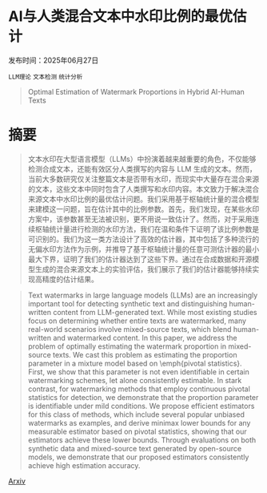 # AI与人类混合文本中水印比例的最优估计

发布时间：2025年06月27日

`LLM理论` `文本检测` `统计分析`

> Optimal Estimation of Watermark Proportions in Hybrid AI-Human Texts

# 摘要

> 文本水印在大型语言模型（LLMs）中扮演着越来越重要的角色，不仅能够检测合成文本，还能有效区分人类撰写的内容与 LLM 生成的文本。然而，当前大多数研究仅关注整篇文本是否带有水印，而现实中大量存在混合来源的文本，这些文本中同时包含了人类撰写和水印内容。本文致力于解决混合来源文本中水印比例的最优估计问题。我们采用基于枢轴统计量的混合模型来建模这一问题，旨在估计其中的比例参数。首先，我们发现，在某些水印方案中，该参数甚至无法被识别，更不用说一致估计了。然而，对于采用连续枢轴统计量进行检测的水印方法，我们在温和条件下证明了该比例参数是可识别的。我们为这一类方法设计了高效的估计器，其中包括了多种流行的无偏水印方法作为示例，并推导了基于枢轴统计量的任意可测估计器的最小最大下界，证明了我们的估计器达到了这些下界。通过在合成数据和开源模型生成的混合来源文本上的实验评估，我们展示了我们的估计器能够持续实现高精度的估计结果。

> Text watermarks in large language models (LLMs) are an increasingly important tool for detecting synthetic text and distinguishing human-written content from LLM-generated text. While most existing studies focus on determining whether entire texts are watermarked, many real-world scenarios involve mixed-source texts, which blend human-written and watermarked content. In this paper, we address the problem of optimally estimating the watermark proportion in mixed-source texts. We cast this problem as estimating the proportion parameter in a mixture model based on \emph{pivotal statistics}. First, we show that this parameter is not even identifiable in certain watermarking schemes, let alone consistently estimable. In stark contrast, for watermarking methods that employ continuous pivotal statistics for detection, we demonstrate that the proportion parameter is identifiable under mild conditions. We propose efficient estimators for this class of methods, which include several popular unbiased watermarks as examples, and derive minimax lower bounds for any measurable estimator based on pivotal statistics, showing that our estimators achieve these lower bounds. Through evaluations on both synthetic data and mixed-source text generated by open-source models, we demonstrate that our proposed estimators consistently achieve high estimation accuracy.

[Arxiv](https://arxiv.org/abs/2506.22343)